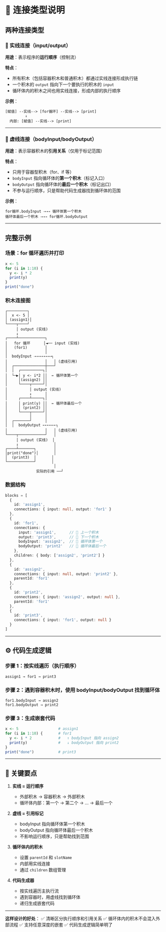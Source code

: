 # 🔗 连接类型说明

## 两种连接类型

### 🔴 实线连接（input/output）
**用途**：表示程序的**运行顺序**（控制流）

**特点**：
- 所有积木（包括容器积木和普通积木）都通过实线连接形成执行链
- 一个积木的 `output` 指向下一个要执行的积木的 `input`
- 循环体内的积木之间也用实线连接，形成内部的执行顺序

**示例**：
```
[赋值] --实线--> [for循环] --实线--> [print]
         ↓
  内部: [赋值] --实线--> [print]
```

---

### 🔵 虚线连接（bodyInput/bodyOutput）
**用途**：表示容器积木的**引用关系**（仅用于标记范围）

**特点**：
- 只用于容器型积木（for、if 等）
- `bodyInput` 指向循环体的**第一个积木**（标记入口）
- `bodyOutput` 指向循环体的**最后一个积木**（标记出口）
- 不参与运行顺序，只是帮助代码生成器找到循环体的范围

**示例**：
```
for循环.bodyInput ⇢⇢⇢ 循环体第一个积木
循环体最后一个积木 ⇢⇢⇢ for循环.bodyOutput
```

---

## 完整示例

### 场景：for 循环遍历并打印

```r
x <- 5
for (i in 1:10) {
  y <- i * 2
  print(y)
}
print("done")
```

### 积木连接图

```
┌─────────┐
│  x <- 5 │
│ (assign1)│
└────┬────┘
     │ output (实线)
     ↓
┌────┴────────────┐
│   for 循环      │◄── input (实线)
│   (for1)        │
│                 │
│  bodyInput ⇢⇢⇢⇢⇢⇢⇢⇢┐
│                 │   │ (虚线引用)
│  ┌──────────────┼───┘
│  │  ┌──────────┐│
│  └─▶│ y <- i*2 ││  ← 循环体第一个
│     │(assign2) ││
│     └────┬─────┘│
│          │ output (实线)
│          ↓      │
│     ┌────┴─────┐│
│     │ print(y) ││  ← 循环体最后一个
│     │ (print2) ││
│     └────┬─────┘│
│          │      │
│  ┌───────┘      │
│  │  bodyOutput ⇠⇠⇠⇠⇠⇠┐
│                 │   │ (虚线引用)
└────┬────────────┘   │
     │ output (实线)  │
     ↓                │
┌────┴───────┐        │
│print("done")│       │
│  (print3)  │       │
└────────────┘       │
                      │
              实际的引用 ──┘
```

### 数据结构

```typescript
blocks = [
  {
    id: 'assign1',
    connections: { input: null, output: 'for1' }
  },
  {
    id: 'for1',
    connections: {
      input: 'assign1',      // 🔴 上一个积木
      output: 'print3',      // 🔴 下一个积木
      bodyInput: 'assign2',  // 🔵 循环体第一个
      bodyOutput: 'print2'   // 🔵 循环体最后一个
    },
    children: { body: ['assign2', 'print2'] }
  },
  {
    id: 'assign2',
    connections: { input: null, output: 'print2' },
    parentId: 'for1'
  },
  {
    id: 'print2',
    connections: { input: 'assign2', output: null },
    parentId: 'for1'
  },
  {
    id: 'print3',
    connections: { input: 'for1', output: null }
  }
]
```

---

## ⚙️ 代码生成逻辑

### 步骤 1：按实线遍历（执行顺序）
```
assign1 → for1 → print3
```

### 步骤 2：遇到容器积木时，使用 bodyInput/bodyOutput 找到循环体
```
for1.bodyInput → assign2
for1.bodyOutput → print2
```

### 步骤 3：生成嵌套代码
```r
x <- 5                  # assign1
for (i in 1:10) {       # for1
  y <- i * 2            #   ↑ bodyInput 指向 assign2
  print(y)              #   ↓ bodyOutput 指向 print2
}
print("done")           # print3
```

---

## 🎯 关键要点

1. **实线 = 运行顺序**
   - 外部积木 → 容器积木 → 外部积木
   - 循环体内部：第一个 → 第二个 → ... → 最后一个

2. **虚线 = 引用标记**
   - bodyInput 指向循环体第一个积木
   - bodyOutput 指向循环体最后一个积木
   - 不影响运行顺序，只是帮助找到范围

3. **循环体内的积木**
   - 设置 `parentId` 和 `slotName`
   - 内部用实线连接
   - 通过 `children` 数组管理

4. **代码生成器**
   - 按实线遍历主执行流
   - 遇到容器时，用虚线找到循环体
   - 递归生成嵌套代码

---

**这样设计的好处**：
✅ 清晰区分执行顺序和引用关系
✅ 循环体内的积木不会混入外部流程
✅ 支持任意深度的嵌套
✅ 代码生成逻辑简单明了

